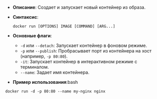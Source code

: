 - **Описание**: Создает и запускает новый контейнер из образа.
- **Синтаксис**:
    
    `docker run [OPTIONS] IMAGE [COMMAND] [ARG...]`
    
- **Основные флаги**:
    
    - `-d` или `--detach`: Запускает контейнер в фоновом режиме.
    - `-p` или `--publish`: Пробрасывает порт из контейнера на хост (например, `-p 80:80`).
    - `-it`: Запускает контейнер в интерактивном режиме с терминалом.
    - `--name`: Задает имя контейнера.
    
- **Пример использования**:bash

`docker run -d -p 80:80 --name my-nginx nginx`
